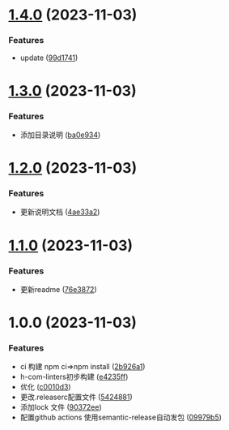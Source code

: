 # [1.4.0](https://github.com/raincolor/H-com-linters/compare/v1.3.0...v1.4.0) (2023-11-03)


### Features

* update ([99d1741](https://github.com/raincolor/H-com-linters/commit/99d1741da78422a33431cc9974d92d4be975da66))

# [1.3.0](https://github.com/raincolor/H-com-linters/compare/v1.2.0...v1.3.0) (2023-11-03)


### Features

* 添加目录说明 ([ba0e934](https://github.com/raincolor/H-com-linters/commit/ba0e934b2d18b60aeafef800106b52e1e6dd995e))

# [1.2.0](https://github.com/raincolor/H-com-linters/compare/v1.1.0...v1.2.0) (2023-11-03)


### Features

* 更新说明文档 ([4ae33a2](https://github.com/raincolor/H-com-linters/commit/4ae33a22d235dbd83f1d0a96219491ed7bf546e7))

# [1.1.0](https://github.com/raincolor/H-com-linters/compare/v1.0.0...v1.1.0) (2023-11-03)


### Features

* 更新readme ([76e3872](https://github.com/raincolor/H-com-linters/commit/76e3872b38559801cd29b45efe312dcffbe2c032))

# 1.0.0 (2023-11-03)


### Features

*  ci 构建 npm ci=>npm install ([2b926a1](https://github.com/raincolor/H-com-linters/commit/2b926a17c00dcbd6a442b5ff33d49b0026773330))
* h-com-linters初步构建 ([e4235ff](https://github.com/raincolor/H-com-linters/commit/e4235ff0bcc5d94746ee69fd09b30e46dcaf0104))
* 优化 ([c0010d3](https://github.com/raincolor/H-com-linters/commit/c0010d3538661f9937efc6cd4ff8b4951dab0767))
* 更改.releaserc配置文件 ([5424881](https://github.com/raincolor/H-com-linters/commit/5424881c9817b05084bf5e655f9bfec80069483b))
* 添加lock 文件 ([90372ee](https://github.com/raincolor/H-com-linters/commit/90372eecf8faa628ad1567cb3070579e5b628fb3))
* 配置github actions 使用semantic-release自动发包 ([09979b5](https://github.com/raincolor/H-com-linters/commit/09979b5339aa184dc736652d3db77fd981082f93))
